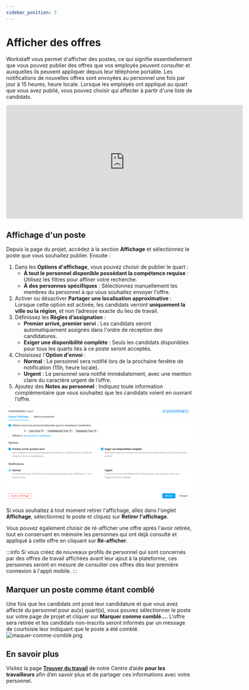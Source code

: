 ```yaml
---
sidebar_position: 3
---
```


# Afficher des offres 
Workstaff vous permet d'afficher des postes, ce qui signifie essentiellement que vous pouvez publier des offres que vos employés peuvent consulter et auxquelles ils peuvent appliquer depuis leur téléphone portable. Les notifications de nouvelles offres sont envoyées au personnel une fois par jour à 15 heures, heure locale. Lorsque les employés ont appliqué au quart que vous avez publié, vous pouvez choisir qui affecter à partir d'une liste de candidats.

<iframe width="640" height="307" src="https://www.loom.com/embed/bafe986b976c41b9babb04a8b0664aeb" frameborder="0" webkitallowfullscreen mozallowfullscreen allowfullscreen></iframe>

## Affichage d'un poste
Depuis la page du projet, accédez à la section **Affichage** et sélectionnez le poste que vous souhaitez publier. Ensuite :

1. Dans les **Options d'affichage**, vous pouvez choisir de publier le quart :
   - **À tout le personnel disponible possédant la compétence requise** : Utilisez les filtres pour affiner votre recherche.
   - **À des personnes spécifiques** : Sélectionnez manuellement les membres du personnel à qui vous souhaitez envoyer l'offre.
2. Activer ou désactiver **Partager une localisation approximative** : Lorsque cette option est activée, les candidats verront **uniquement la ville ou la région**, et non l’adresse exacte du lieu de travail.
3. Définissez les **Règles d’assignation** :
   - **Premier arrivé, premier servi** : Les candidats seront automatiquement assignés dans l'ordre de réception des candidatures.
   - **Exiger une disponibilité complète** : Seuls les candidats disponibles pour tous les quarts liés à ce poste seront acceptés.
4. Choisissez l'**Option d'envoi** :
   - **Normal** : Le personnel sera notifié lors de la prochaine fenêtre de notification (15h, heure locale).
   - **Urgent** : Le personnel sera notifié immédiatement, avec une mention claire du caractère urgent de l’offre.
5. Ajoutez des **Notes au personnel** : Indiquez toute information complémentaire que vous souhaitez que les candidats voient en ouvrant l’offre.

![affichage.png](Images/affichage.png)

Si vous souhaitez à tout moment retirer l'affichage, allez dans l'onglet **Affichage**, sélectionnez le poste et cliquez sur **Retirer l'affichage**. 

Vous pouvez également choisir de ré-afficher une offre après l'avoir retirée, tout en conservant en mémoire les personnes qui ont déjà consulté et appliqué à cette offre en cliquant sur **Ré-afficher**.

:::info
Si vous créez de nouveaux profils de personnel qui sont concernés par des offres de travail affichées avant leur ajout à la plateforme, ces personnes seront en mesure de consulter ces offres dès leur première connexion à l'appli mobile.
::: 

## Marquer un poste comme étant comblé
Une fois que les candidats ont posé leur candidature et que vous avez affecté du personnel pour au(x) quart(s), vous pouvez sélectionner le poste sur votre page de projet et cliquer sur **Marquer comme comblé...**. L'offre sera retirée et les candidats non-inscrits seront informés par un message de courtoisie leur indiquant que le poste a été comblé.
![maquer-comme-comblé.png](Images/marquer-comme-comblé.png)

## En savoir plus
Visitez la page [**Trouver du travail**](../../workers/shifts/offers.md) de notre Centre d’aide **pour les travailleurs** afin d’en savoir plus et de partager ces informations avec votre personnel. 
